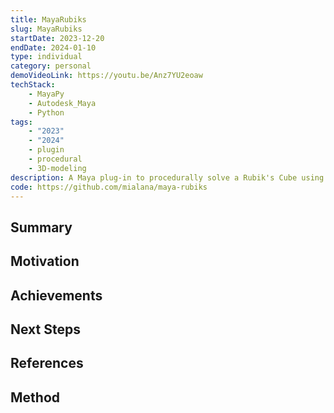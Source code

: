```yaml
---
title: MayaRubiks
slug: MayaRubiks
startDate: 2023-12-20
endDate: 2024-01-10
type: individual
category: personal
demoVideoLink: https://youtu.be/Anz7YU2eoaw
techStack:
    - MayaPy
    - Autodesk_Maya
    - Python
tags:
    - "2023"
    - "2024"
    - plugin
    - procedural
    - 3D-modeling
description: A Maya plug-in to procedurally solve a Rubik's Cube using the Kociemba algorithm within the 3D viewport.
code: https://github.com/mialana/maya-rubiks
---
```


## Summary

## Motivation

## Achievements

## Next Steps

## References

## Method
